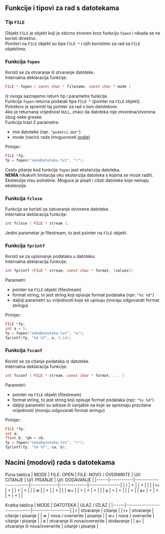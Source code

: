 ## Funkcije i tipovi za rad s datotekama
### Tip `FILE`
Objekt `FILE` je objekt koji je obicno stvoren kroz funkciju `fopen` i nikada se ne koristi direktno.<br>
Pointeri na `FILE` objekt su tipa `FILE *` i njih koristimo za rad sa `FILE` objektima.


### Funkcija `fopen`
Koristi se za otvaranje ili stvaranje datoteke.<br>
Internalna deklaracija funkcije:
```c
FILE * fopen ( const char * filename, const char * mode )
```
Iz ovoga saznajemo return tip i parametre funkcije.<br>
Funkcija `fopen` returna podatak tipa `FILE *` (pointer na `FILE` objekt).<br>
Potrebno je spremiti taj pointer za rad s tom datotekom.<br>
Ako je returnana vrijednost `NULL`, znaci da datoteka nije otvorena/stvorena zbog neke greske.<br>
Funkcija trazi 2 parametra:
  - ime datoteke (npr. `"podatci.dat"`)
  - mode (nacin) rada (mogucnosti [ovdje](https://github.com/sh0tzz/tsrb/tree/main/AiP/raz2/a-smjena/datoteke#nacini-modovi-rada-s-datotekama))

Primjer:
```c
FILE *fp;
fp = fopen("nekaDatoteka.txt", "r");
```
Cesto pitanje kod funkcije `fopen` jest ekstenzija datoteka.<br>
**NEMA** nikakvih limitacija oko ekstenzija datoteka s kojima se moze raditi.<br>
Ekstenzije nisu potrebne. Moguce je pisati i citati datoteke koje nemaju ekstenzije.


### Funkcija `fclose`
Funkcija se koristi za zatvaranje otvorene datoteke.<br>
Internalna deklaracija funkcije:
```c
int fclose ( FILE * stream );
```
Jedini parametar je filestream, to jest pointer na `FILE` objekt.


### Funkcija `fprintf`
Koristi se za upisivanje podataka u datoteku.<br>
Internalna deklaracija funkcije:
```c
int fprintf (FILE * stream, const char * format, [values])
```
Parametri:
  - pointer na `FILE` objekt (filestream)
  - format string, to jest string koji opisuje format podataka (npr: `"%s %d"`)
  - daljnji parametri su vrijednosti koje se upisuju (moraju odgovarati format stringu)

Primjer:
```c
FILE *fp;
int a = 5;
fp = fopen("nekaDatoteka.txt", "w");
fprintf(fp, "%d %f", a, 3.14);
```


### Funkcija `fscanf`
Koristi se za citanje podataka iz datoteke.<br>
Internalna deklaracija funkcije:
```c
int fscanf ( FILE * stream, const char * format, ... )
```
Parametri:
  - pointer na `FILE` objekt (filestream)
  - format string, to jest string koji opisuje format podataka (npr: `"%s %d"`)
  - daljnji parametri su adrese ili varijable na koje se spremaju procitane vrijednosti (moraju odgovarati format stringu)

Primjer:
```c
FILE *fp;
int a;
float b, *pb = &b;
fp = fopen("nekaDatoteka.txt", "r");
fprintf(fp, "%d %f", &a, b);
```

## Nacini (modovi) rada s datotekama
Puna tablica
| MODE | FILE: OPEN | FILE: NOVO / OVERWRITE | U/I: CITANJE | U/I: PISANJE | U/I: DODAVANJE |
|------|------------|------------------------|--------------|--------------|----------------|
| r    | +          |                        | +            |              |                |
| r+   | +          |                        | +            | +            |                |
| w    |            | +                      |              | +            |                |
| w+   |            | +                      | +            | +            |                |
| a    | +          | +                      |              |              | +              |
| a+   | +          | +                      | +            | +            |                |

Kratka tablica
| MODE | DATOTEKA                     | ULAZ / IZLAZ      |
|------|------------------------------|-------------------|
| r    | otvaranje                    | citanje           |
| r+   | otvaranje                    | citanje i pisanje |
| w    | nova / overwrite             | pisanje           |
| w+   | nova / overwrite             | citanje i pisanje |
| a    | otvaranje ili nova/overwrite | dodavanje         |
| a+   | otvaranje ili nova/overwrite | citanje i pisanje |
